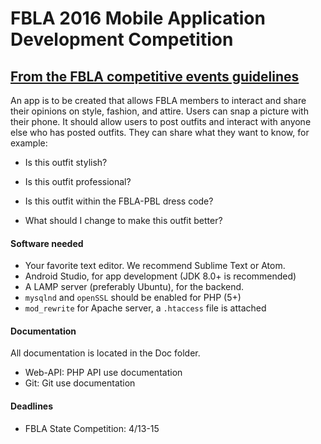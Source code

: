 # FBLA 2016 Mobile Application Development Competition

## [From the FBLA competitive events guidelines](https://www.dropbox.com/s/s8vhg07vr8epbi9/FBLA%202016%20NLC%20Topics.docx?dl=0#)
An app is to be created that allows FBLA members to interact and share their opinions on style, fashion, and attire. Users can snap a picture with their phone. It should allow users to post outfits and interact with anyone else who has posted outfits. They can share what they want to know, for example:

+ Is this outfit stylish?

+ Is this outfit professional?

+ Is this outfit within the FBLA-PBL dress code?

+ What should I change to make this outfit better?

#### Software needed
* Your favorite text editor. We recommend Sublime Text or Atom.
* Android Studio, for app development (JDK 8.0+ is recommended)
* A LAMP server (preferably Ubuntu), for the backend.
 * `mysqlnd` and `openSSL` should be enabled for PHP (5+)
 * `mod_rewrite` for Apache server, a `.htaccess` file is attached

#### Documentation
All documentation is located in the Doc folder.
+ Web-API: PHP API use documentation
+ Git: Git use documentation

#### Deadlines
* FBLA State Competition: 4/13-15
